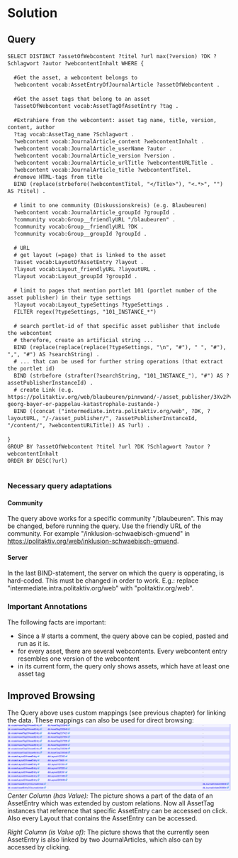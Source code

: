 # Solution

## Query

 
```
SELECT DISTINCT ?assetOfWebcontent ?titel ?url max(?version) ?DK ?Schlagwort ?autor ?webcontentInhalt WHERE { 

  #Get the asset, a webcontent belongs to
  ?webcontent vocab:AssetEntryOfJournalArticle ?assetOfWebcontent .

  #Get the asset tags that belong to an asset
  ?assetOfWebcontent vocab:AssetTagOfAssetEntry ?tag .
  
  #Extrahiere from the webcontent: asset tag name, title, version, content, author
  ?tag vocab:AssetTag_name ?Schlagwort .
  ?webcontent vocab:JournalArticle_content ?webcontentInhalt .
  ?webcontent vocab:JournalArticle_userName ?autor .
  ?webcontent vocab:JournalArticle_version ?version .
  ?webcontent vocab:JournalArticle_urlTitle ?webcontentURLTitle .
  ?webcontent vocab:JournalArticle_title ?webcontentTitel.
  #remove HTML-tags from title
  BIND (replace(strbefore(?webcontentTitel, "</Title>"), "<.*>", "") AS ?titel) .

  # limit to one community (Diskussionskreis) (e.g. Blaubeuren)
  ?webcontent vocab:JournalArticle_groupId ?groupId .
  ?community vocab:Group__friendlyURL "/blaubeuren" .
  ?community vocab:Group__friendlyURL ?DK .
  ?community vocab:Group__groupId ?groupId .

  # URL
  # get layout (=page) that is linked to the asset
  ?asset vocab:LayoutOfAssetEntry ?layout .
  ?layout vocab:Layout_friendlyURL ?layoutURL .
  ?layout vocab:Layout_groupId ?groupId .
  
  # limit to pages that mention portlet 101 (portlet number of the asset publisher) in their type settings
  ?layout vocab:Layout_typeSettings ?typeSettings .
  FILTER regex(?typeSettings, "101_INSTANCE_*") 

  # search portlet-id of that specific asset publisher that include the webcontent
  # therefore, create an artificial string ...
  BIND (replace(replace(replace(?typeSettings, "\n", "#"), " ", "#"), ",", "#") AS ?searchString) .
  # ... that can be used for further string operations (that extract the portlet id)
  BIND (strbefore (strafter(?searchString, "101_INSTANCE_"), "#") AS ?assetPublisherInstanceId) .
  # create Link (e.g. https://politaktiv.org/web/blaubeuren/pinnwand/-/asset_publisher/3Xv2Pv6noxxQ/content/ernst-georg-bayer-or-pappelau-katastrophale-zustande-)
  BIND ((concat ("intermediate.intra.politaktiv.org/web", ?DK, ?layoutURL, "/-/asset_publisher/", ?assetPublisherInstanceId, "/content/", ?webcontentURLTitle)) AS ?url) .

} 
GROUP BY ?assetOfWebcontent ?titel ?url ?DK ?Schlagwort ?autor ?webcontentInhalt
ORDER BY DESC(?url)
 
```

### Necessary query adaptations
#### Community
The query above works for a specific community "/blaubeuren". This may be changed, before running the query. Use the friendly URL of the community. For example "/inklusion-schwaebisch-gmuend"  in https://politaktiv.org/web/inklusion-schwaebisch-gmuend.
#### Server
In the last BIND-statement, the server on which the query is opperating, is hard-coded. This must be changed in order to work. E.g.:
replace "intermediate.intra.politaktiv.org/web" with "politaktiv.org/web".

### Important Annotations
The following facts are important:
* Since a \# starts a comment, the query above can be copied, pasted and run as it is. 
* for every asset, there are several webcontents. Every webcontent entry resembles one version of the webcontent
* in its current form, the query only shows assets, which have at least one asset tag 


## Improved Browsing
The Query above uses custom mappings (see previous chapter) for linking the data. These mappings can also be used for direct browsing: ![](customMappings.png)
*Center Column (has Value):*
The picture shows a part of the data of an AssetEntry which was extended by custom relations. Now all AssetTag instances that reference that specific AssetEntry can be accessed on click. Also every Layout that contains the AssetEntry can be accessed. 

*Right Column (is Value of):*
The picture shows that the currently seen AssetEntry is also linked by two JournalArticles, which also can by accessed by clicking.
















